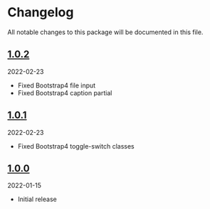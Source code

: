 # Changelog

All notable changes to this package will be documented in this file.

## [1.0.2](https://github.com/Okipa/laravel-form-components/compare/1.0.1...1.0.2)

2022-02-23

* Fixed Bootstrap4 file input
* Fixed Bootstrap4 caption partial

## [1.0.1](https://github.com/Okipa/laravel-form-components/compare/1.0.0...1.0.1)

2022-02-23

* Fixed Bootstrap4 toggle-switch classes

## [1.0.0](https://github.com/Okipa/laravel-form-components/releases/tag/1.0.0)

2022-01-15

* Initial release
